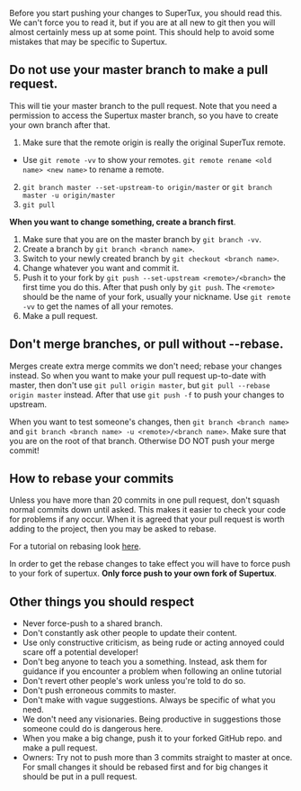 Before you start pushing your changes to SuperTux, you should read this. We can't force you to read it, but if you are at all new to git then you will almost certainly mess up at some point. This should help to avoid some mistakes that may be specific to Supertux.

## Do not use your master branch to make a pull request.
This will tie your master branch to the pull request. Note that you need a permission to access the Supertux master branch, so you have to create your own branch after that.

1. Make sure that the remote origin is really the original SuperTux remote.
 * Use `git remote -vv` to show your remotes. `git remote rename <old name> <new name>` to rename a remote.
2. `git branch master --set-upstream-to origin/master` or `git branch master -u origin/master`
3. `git pull`

__When you want to change something, create a branch first__.

1. Make sure that you are on the master branch by `git branch -vv`.
2. Create a branch by `git branch <branch name>`.
3. Switch to your newly created branch by `git checkout <branch name>`.
4. Change whatever you want and commit it.
5. Push it to your fork by `git push --set-upstream <remote>/<branch>` the first time you do this. After that push only by `git push`. The `<remote>` should be the name of your fork, usually your nickname. Use `git remote -vv` to get the names of all your remotes.
6. Make a pull request.

## Don't merge branches, or pull without --rebase.
Merges create extra merge commits we don't need; rebase your changes instead. So when you want to make your pull request up-to-date with master, then don't use `git pull origin master`, but `git pull --rebase origin master` instead. After that use `git push -f` to push your changes to upstream.

When you want to test someone's changes, then `git branch <branch name>` and `git branch <branch name> -u <remote>/<branch name>`. Make sure that you are on the root of that branch. Otherwise DO NOT push your merge commit!

## How to rebase your commits
Unless you have more than 20 commits in one pull request, don't squash normal commits down until asked. This makes it easier to check your code for problems if any occur. When it is agreed that your pull request is worth adding to the project, then you may be asked to rebase.

For a tutorial on rebasing look [here](https://help.github.com/articles/about-git-rebase/).

In order to get the rebase changes to take effect you will have to force push to your fork of supertux. **Only force push to your own fork of Supertux**.

## Other things you should respect
* Never force-push to a shared branch.
* Don't constantly ask other people to update their content.
* Use only constructive criticism, as being rude or acting annoyed could scare off a potential developer!
* Don't beg anyone to teach you a something. Instead, ask them for guidance if you encounter a problem when following an online tutorial
* Don't revert other people's work unless you're told to do so.
* Don't push erroneous commits to master.
* Don't make with vague suggestions. Always be specific of what you need.
* We don't need any visionaries. Being productive in suggestions those someone could do is dangerous here.
* When you make a big change, push it to your forked GitHub repo. and make a pull request.
* Owners: Try not to push more than 3 commits straight to master at once. For small changes it should be rebased first and for big changes it should be put in a pull request.